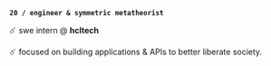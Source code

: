 **`20 / engineer & symmetric metatheorist`**

☄️ swe intern @ **hcltech**

☄️ focused on building applications & APIs to better liberate society.
